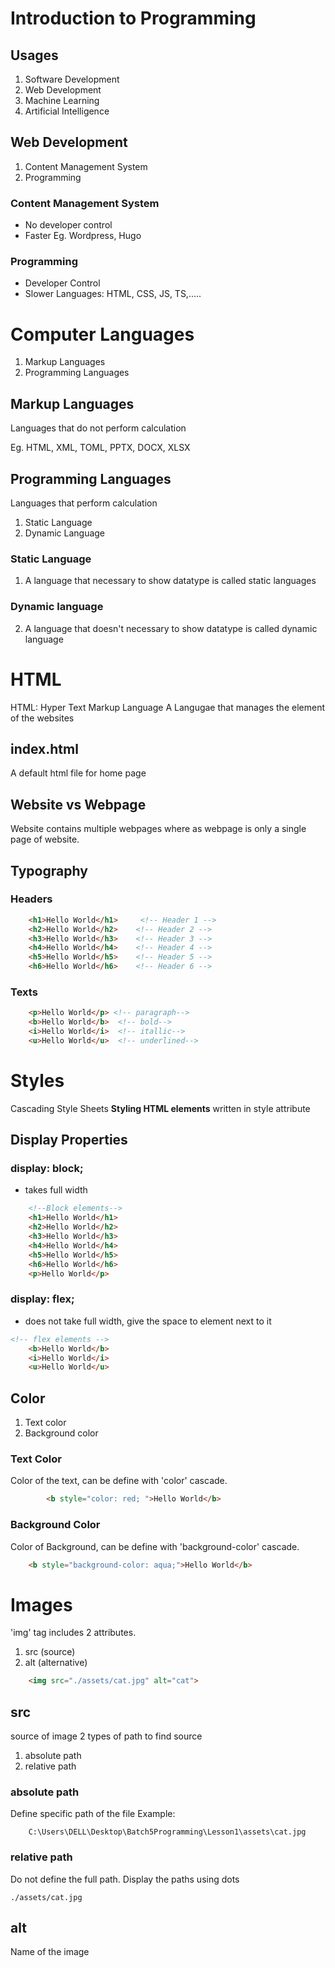 # Introduction to Programming
## Usages
1. Software Development
2. Web Development
3. Machine Learning
4. Artificial Intelligence

## Web Development
1. Content Management System
2. Programming

### Content Management System
- No developer control
- Faster
Eg. Wordpress, Hugo

### Programming
- Developer Control
- Slower
Languages: HTML, CSS, JS, TS,.....

# Computer Languages
1. Markup Languages
2. Programming Languages

## Markup Languages
Languages that do not perform calculation

Eg. HTML, XML, TOML, PPTX, DOCX, XLSX

## Programming Languages
Languages that perform calculation

1. Static Language
2. Dynamic Language

### Static Language
1. A language that necessary to show datatype is called static languages

### Dynamic language
2. A language that doesn't necessary to show datatype is called dynamic language

# HTML
HTML: Hyper Text Markup Language
A Langugae that manages the element of the websites

## index.html
A default html file for home page

## Website vs Webpage
Website contains multiple webpages where as webpage is only a single page of website.

## Typography
### Headers

```html
    <h1>Hello World</h1>     <!-- Header 1 -->
    <h2>Hello World</h2>    <!-- Header 2 -->
    <h3>Hello World</h3>    <!-- Header 3 -->
    <h4>Hello World</h4>    <!-- Header 4 -->
    <h5>Hello World</h5>    <!-- Header 5 -->
    <h6>Hello World</h6>    <!-- Header 6 -->
```

### Texts
```html
    <p>Hello World</p> <!-- paragraph-->
    <b>Hello World</b>  <!-- bold-->
    <i>Hello World</i>  <!-- itallic-->
    <u>Hello World</u>  <!-- underlined-->

```

# Styles
Cascading Style Sheets
**Styling HTML elements**
written in style attribute


## Display Properties
### display: block;
- takes full width
```html
    <!--Block elements-->
    <h1>Hello World</h1>
    <h2>Hello World</h2>
    <h3>Hello World</h3>
    <h4>Hello World</h4>
    <h5>Hello World</h5>
    <h6>Hello World</h6>
    <p>Hello World</p>
```
### display: flex;
- does not take full width, give the space to element next to it
```html
<!-- flex elements -->
    <b>Hello World</b>
    <i>Hello World</i>
    <u>Hello World</u>
```

## Color
1. Text color
2. Background color

### Text Color
Color of the text, can be define with 'color' cascade.
```html
        <b style="color: red; ">Hello World</b>
```

### Background Color
Color of Background, can be define with 'background-color' cascade.

```html
    <b style="background-color: aqua;">Hello World</b>
```

# Images
'img' tag includes 2 attributes.
1. src (source)
2. alt (alternative)

```html
    <img src="./assets/cat.jpg" alt="cat">
```

## src
source of image
2 types of path to find source
1. absolute path
2. relative path

### absolute path
Define specific path of the file
Example:
```
    C:\Users\DELL\Desktop\Batch5Programming\Lesson1\assets\cat.jpg
```

### relative path
Do not define the full path. Display the paths using dots

``` 
./assets/cat.jpg
```

## alt
Name of the image